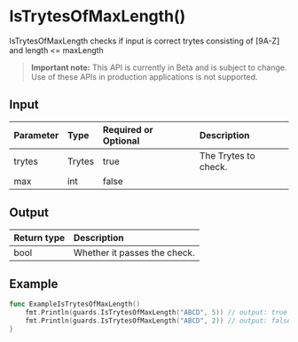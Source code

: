 # IsTrytesOfMaxLength()
IsTrytesOfMaxLength checks if input is correct trytes consisting of [9A-Z] and length <= maxLength
> **Important note:** This API is currently in Beta and is subject to change. Use of these APIs in production applications is not supported.

## Input

| Parameter       | Type | Required or Optional | Description |
|:---------------|:--------|:--------| :--------|
| trytes | Trytes | true | The Trytes to check.  |
| max | int | false |   |


## Output

| Return type     | Description |
|:---------------|:--------|
| bool | Whether it passes the check. |



## Example

```go
func ExampleIsTrytesOfMaxLength() 
	fmt.Println(guards.IsTrytesOfMaxLength("ABCD", 5)) // output: true
	fmt.Println(guards.IsTrytesOfMaxLength("ABCD", 2)) // output: false
}

```
